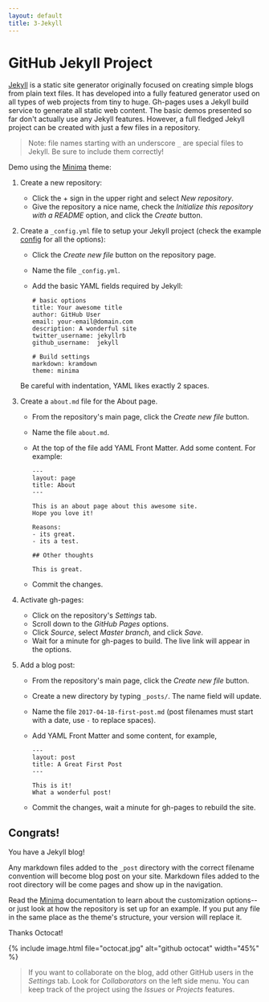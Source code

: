 ```yaml
---
layout: default
title: 3-Jekyll
---
```


# GitHub Jekyll Project

[Jekyll](https://jekyllrb.com/) is a static site generator originally focused on creating simple blogs from plain text files.
It has developed into a fully featured generator used on all types of web projects from tiny to huge.
Gh-pages uses a Jekyll build service to generate all static web content.
The basic demos presented so far don't actually use any Jekyll features.
However, a full fledged Jekyll project can be created with just a few files in a repository.

> Note: file names starting with an underscore `_` are special files to Jekyll. 
> Be sure to include them correctly!

Demo using the [Minima](https://github.com/jekyll/minima) theme:

1. Create a new repository: 
    - Click the + sign in the upper right and select *New repository*. 
    - Give the repository a nice name, check the *Initialize this repository with a README* option, and click the *Create* button.
2. Create a `_config.yml` file to setup your Jekyll project (check the example [config](https://github.com/jekyll/minima/blob/master/_config.yml) for all the options):
    - Click the *Create new file* button on the repository page.
    - Name the file `_config.yml`.
    - Add the basic YAML fields required by Jekyll:

      ```
      # basic options
      title: Your awesome title
      author: GitHub User
      email: your-email@domain.com
      description: A wonderful site
      twitter_username: jekyllrb
      github_username:  jekyll

      # Build settings
      markdown: kramdown
      theme: minima
      ```

    Be careful with indentation, YAML likes exactly 2 spaces.
3. Create a `about.md` file for the About page.
    - From the repository's main page, click the *Create new file* button.
    - Name the file `about.md`.
    - At the top of the file add YAML Front Matter. Add some content. For example:

      ```
      ---
      layout: page
      title: About
      ---

      This is an about page about this awesome site.
      Hope you love it!

      Reasons:
      - its great.
      - its a test.

      ## Other thoughts

      This is great.
      ```
    - Commit the changes.
3. Activate gh-pages:
    - Click on the repository's *Settings* tab.
    - Scroll down to the *GitHub Pages* options.
    - Click *Source*, select *Master branch*, and click *Save*. 
    - Wait for a minute for gh-pages to build. The live link will appear in the options.
4. Add a blog post:
    - From the repository's main page, click the *Create new file* button.
    - Create a new directory by typing `_posts/`. The name field will update.
    - Name the file `2017-04-18-first-post.md` (post filenames must start with a date, use `-` to replace spaces).
    - Add YAML Front Matter and some content, for example,
        
      `````
      ---
      layout: post
      title: A Great First Post
      ---

      This is it!
      What a wonderful post!
      `````
    - Commit the changes, wait a minute for gh-pages to rebuild the site.

## Congrats! 

You have a Jekyll blog!

Any markdown files added to the `_post` directory with the correct filename convention will become blog post on your site. 
Markdown files added to the root directory will be come pages and show up in the navigation.

Read the [Minima](https://github.com/jekyll/minima) documentation to learn about the customization options--or just look at how the repository is set up for an example. 
If you put any file in the same place as the theme's structure, your version will replace it. 

Thanks Octocat!

{% include image.html file="octocat.jpg" alt="github octocat" width="45%" %}

> If you want to collaborate on the blog, add other GitHub users in the *Settings* tab. Look for *Collaborators* on the left side menu.
> You can keep track of the project using the *Issues* or *Projects* features.
